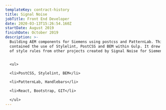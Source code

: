 ```yaml
---
templateKey: contract-history
title: Signal Noise
jobTitle: Front End Developer
date: 2020-03-13T15:26:54.160Z
startDate: August 2019
finishDate: October 2019
description: >-
  Building AEM components for Siemens using postcss and PatternLab. This project
  contained the use of Stylelint, PostCSS and BEM within Gulp. It drew in a lot
  of style rules from other projects created by Signal Noise for Siemens.


  <ul>

  <li>PostCSS, Stylelint, BEM</li>

  <li>PatternLab, Handlebars</li>

  <li>React, Bootstrap, GIT</li>

  </ul>
---
```


